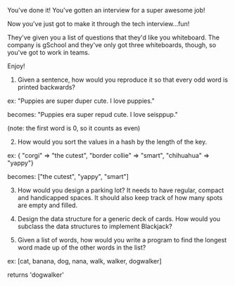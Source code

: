 You've done it! You've gotten an interview for a super awesome job!

Now you've just got to make it through the tech interview...fun!

They've given you a list of questions that they'd like you whiteboard.
The company is gSchool and they've only got three whiteboards, though, so you've got to work in teams.

Enjoy!

1. Given a sentence, how would you reproduce it so that every odd word is printed backwards?

  ex:
   "Puppies are super duper cute. I love puppies."

   becomes:  "Puppies era super repud cute. I love seisppup."

   (note: the first word is 0, so it counts as even)


2. How would you sort the values in a hash by the length of the key.

  ex: { "corgi" => "the cutest", "border collie" => "smart", "chihuahua" => "yappy"}

  becomes: ["the cutest", "yappy", "smart"]


3. How would you design a parking lot? It needs to have regular, compact and handicapped spaces. It
    should also keep track of how many spots are empty and filled.


4. Design the data structure for a generic deck of cards. How would you subclass the data structures to implement Blackjack?


5. Given a list of words, how would you write a program to find the longest word made up of the other words in the list?

  ex: [cat, banana, dog, nana, walk, walker, dogwalker]

  returns 'dogwalker'
